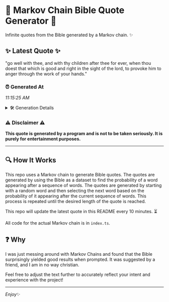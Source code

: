 # 📖 Markov Chain Bible Quote Generator 📖

Infinite quotes from the Bible generated by a Markov chain. ✨

## ✨ Latest Quote ✨
"go well with thee, and with thy children after thee for ever, when thou doest that which is good and right in the sight of the lord, to provoke him to anger through the work of your hands."

### ⏰ Generated At
*11:15:25 AM*

<details>
    <summary>🛠️ Generation Details</summary>
    <p>
        <strong>🌱 Seed:</strong> go<br>
        <strong>🔄 Iterations:</strong> 37<br>
        <strong>📜 Context History:</strong><br>[ go ]: well<br>[ go, well ]: with<br>[ go, well, with ]: thee,<br>[ go, well, with, thee, ]: and<br>[ go, well, with, thee,, and ]: with<br>[ go, well, with, thee,, and, with ]: thy<br>[ well, with, thee,, and, with, thy ]: children<br>[ with, thee,, and, with, thy, children ]: after<br>[ thee,, and, with, thy, children, after ]: thee<br>[ and, with, thy, children, after, thee ]: for<br>[ with, thy, children, after, thee, for ]: ever,<br>[ thy, children, after, thee, for, ever, ]: when<br>[ children, after, thee, for, ever,, when ]: thou<br>[ after, thee, for, ever,, when, thou ]: doest<br>[ thee, for, ever,, when, thou, doest ]: that<br>[ for, ever,, when, thou, doest, that ]: which<br>[ ever,, when, thou, doest, that, which ]: is<br>[ when, thou, doest, that, which, is ]: good<br>[ thou, doest, that, which, is, good ]: and<br>[ doest, that, which, is, good, and ]: right<br>[ that, which, is, good, and, right ]: in<br>[ which, is, good, and, right, in ]: the<br>[ is, good, and, right, in, the ]: sight<br>[ good, and, right, in, the, sight ]: of<br>[ and, right, in, the, sight, of ]: the<br>[ right, in, the, sight, of, the ]: lord,<br>[ in, the, sight, of, the, lord, ]: to<br>[ the, sight, of, the, lord,, to ]: provoke<br>[ sight, of, the, lord,, to, provoke ]: him<br>[ of, the, lord,, to, provoke, him ]: to<br>[ the, lord,, to, provoke, him, to ]: anger<br>[ lord,, to, provoke, him, to, anger ]: through<br>[ to, provoke, him, to, anger, through ]: the<br>[ provoke, him, to, anger, through, the ]: work<br>[ him, to, anger, through, the, work ]: of<br>[ to, anger, through, the, work, of ]: your<br>[ anger, through, the, work, of, your ]: hands.<br>
    </p>
</details>

### ⚠️ Disclaimer ⚠️
**This quote is generated by a program and is not to be taken seriously. It is purely for entertainment purposes.**

---

## 🔍 How It Works

This repo uses a Markov chain to generate Bible quotes. The quotes are generated by using the Bible as a dataset to find the probability of a word appearing after a sequence of words. The quotes are generated by starting with a random word and then selecting the next word based on the probability of it appearing after the current sequence of words. This process is repeated until the desired length of the quote is reached.

This repo will update the latest quote in this README every 10 minutes. ⏳

All code for the actual Markov chain is in `index.ts`.

## ❓ Why

I was just messing around with Markov Chains and found that the Bible surprisingly yielded good results when prompted. 
It was suggested by a friend, and I am in no way christian.

Feel free to adjust the text further to accurately reflect your intent and experience with the project!

---

*Enjoy*✨
